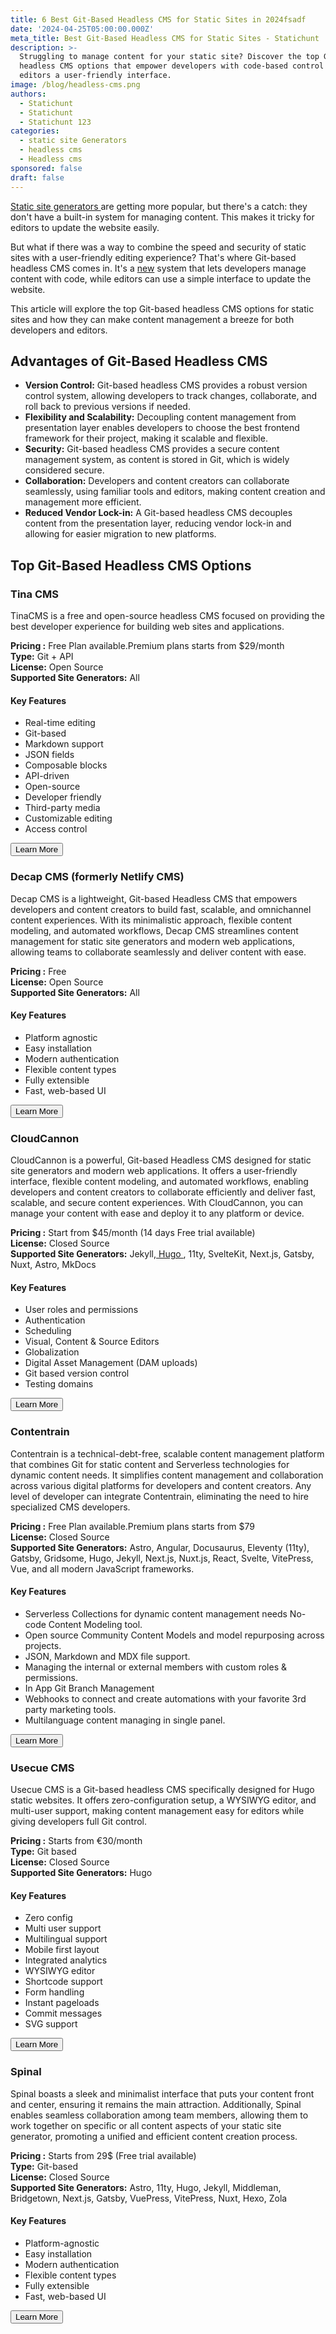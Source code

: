 ```yaml
---
title: 6 Best Git-Based Headless CMS for Static Sites in 2024fsadf
date: '2024-04-25T05:00:00.000Z'
meta_title: Best Git-Based Headless CMS for Static Sites - Statichunt
description: >-
  Struggling to manage content for your static site? Discover the top Git-based
  headless CMS options that empower developers with code-based control and give
  editors a user-friendly interface.
image: /blog/headless-cms.png
authors:
  - Statichunt
  - Statichunt
  - Statichunt 123
categories:
  - static site Generators
  - headless cms
  - Headless cms
sponsored: false
draft: false
---
```

<a href="/blog/static-site-generators" target="_blank"> Static site generators </a> are getting more popular, but there's a catch: they don't have a built-in system for managing content. This makes it tricky for editors to update the website easily.

But what if there was a way to combine the speed and security of static sites with a user-friendly editing experience? That's where Git-based headless CMS comes in. It's a [new](https://google.com "Google") system that lets developers manage content with code, while editors can use a simple interface to update the website.

This article will explore the top Git-based headless CMS options for static sites and how they can make content management a breeze for both developers and editors.

## Advantages of Git-Based Headless CMS

* **Version Control:** Git-based headless CMS provides a robust version control system, allowing developers to track changes, collaborate, and roll back to previous versions if needed.
* **Flexibility and Scalability:** Decoupling content management from presentation layer enables developers to choose the best frontend framework for their project, making it scalable and flexible.
* **Security:** Git-based headless CMS provides a secure content management system, as content is stored in Git, which is widely considered secure.
* **Collaboration:** Developers and content creators can collaborate seamlessly, using familiar tools and editors, making content creation and management more efficient.
* **Reduced Vendor Lock-in:** A Git-based headless CMS decouples content from the presentation layer, reducing vendor lock-in and allowing for easier migration to new platforms.

## Top Git-Based Headless CMS Options

### Tina CMS

TinaCMS is a free and open-source headless CMS focused on providing the best developer experience for building web sites and applications.

<Mockup src="/blog/tina-cms.png" alt="Tina headless cms" />

**Pricing :** Free Plan available.Premium plans starts from $29/month <br />
**Type:**
Git + API <br />
**License:**
Open Source <br />
**Supported Site Generators:**
All <br />

#### Key Features

* Real-time editing
* Git-based
* Markdown support
* JSON fields
* Composable blocks
* API-driven
* Open-source
* Developer friendly
* Third-party media
* Customizable editing
* Access control

<Button href="https://tina.io/">Learn More </Button>

### Decap CMS (formerly Netlify CMS)

Decap CMS is a lightweight, Git-based Headless CMS that empowers developers and content creators to build fast, scalable, and omnichannel content experiences. With its minimalistic approach, flexible content modeling, and automated workflows, Decap CMS streamlines content management for static site generators and modern web applications, allowing teams to collaborate seamlessly and deliver content with ease.

<Mockup src="/blog/decap-cms.png" alt="Decap headless cms" />

**Pricing :** Free <br />
**License:** Open Source <br />
**Supported Site Generators:** All

#### Key Features

* Platform agnostic
* Easy installation
* Modern authentication
* Flexible content types
* Fully extensible
* Fast, web-based UI

<Button href="https://decapcms.org/">Learn More </Button>

### CloudCannon

CloudCannon is a powerful, Git-based Headless CMS designed for static site generators and modern web applications. It offers a user-friendly interface, flexible content modeling, and automated workflows, enabling developers and content creators to collaborate efficiently and deliver fast, scalable, and secure content experiences. With CloudCannon, you can manage your content with ease and deploy it to any platform or device.

<Mockup src="/blog/cloudcannon-cms.png" alt="Cloudcannon headless cms" />

**Pricing :** Start from $45/month (14 days Free trial available)<br />
**License:**  Closed Source <br />
**Supported Site Generators:** Jekyll,<a href="https://gethugothemes.com/benefits-of-hugo" target="_blank"> Hugo </a>, 11ty, SvelteKit, Next.js, Gatsby, Nuxt, Astro, MkDocs

#### Key Features

* User roles and permissions
* Authentication
* Scheduling
* Visual, Content & Source Editors
* Globalization
* Digital Asset Management (DAM uploads)
* Git based version control
* Testing domains

<Button href="https://cloudcannon.com/">Learn More </Button>

### Contentrain

Contentrain is a technical-debt-free, scalable content management platform that combines Git for static content and Serverless technologies for dynamic content needs. It simplifies content management and collaboration across various digital platforms for developers and content creators. Any level of developer can integrate Contentrain, eliminating the need to hire specialized CMS developers.

<Mockup src="/blog/contentrain-cms.png" alt="Contentrain headless cms" />

**Pricing :** Free Plan available.Premium plans starts from $79 <br />
**License:** Closed Source <br />
**Supported Site Generators:** Astro, Angular, Docusaurus, Eleventy (11ty), Gatsby, Gridsome, Hugo, Jekyll, Next.js, Nuxt.js, React, Svelte, VitePress, Vue, and all modern JavaScript frameworks.

#### Key Features

* Serverless Collections for dynamic content management needs
  No-code Content Modeling tool.
* Open source Community Content Models and model repurposing across projects.
* JSON, Markdown and MDX file support.
* Managing the internal or external members with custom roles & permissions.
* In App Git Branch Management
* Webhooks to connect and create automations with your favorite 3rd party marketing tools.
* Multilanguage content managing in single panel.

<Button href="https://contentrain.io/">Learn More </Button>

### Usecue CMS

Usecue CMS is a Git-based headless CMS specifically designed for Hugo static websites. It offers zero-configuration setup, a WYSIWYG editor, and multi-user support, making content management easy for editors while giving developers full Git control.

<Mockup src="/blog/usecue-cms.png" alt="Usecue headless cms" />

**Pricing :** Starts from €30/month <br />
**Type:** Git based <br />
**License:** Closed Source <br />
**Supported Site Generators:** Hugo

#### Key Features

* Zero config
* Multi user support
* Multilingual support
* Mobile first layout
* Integrated analytics
* WYSIWYG editor
* Shortcode support
* Form handling
* Instant pageloads
* Commit messages
* SVG support

<Button href="https://cms.usecue.com/">Learn More </Button>

### Spinal

Spinal boasts a sleek and minimalist interface that puts your content front and center, ensuring it remains the main attraction. Additionally, Spinal enables seamless collaboration among team members, allowing them to work together on specific or all content aspects of your static site generator, promoting a unified and efficient content creation process.

<Mockup src="/blog/spinal-cms.png" alt="Spinal headless cms" />

**Pricing :** Starts from 29$ (Free trial available) <br />
**Type:** Git-based <br />
**License:** Closed Source <br />
**Supported Site Generators:** Astro, 11ty, Hugo, Jekyll, Middleman, Bridgetown, Next.js, Gatsby, VuePress, VitePress, Nuxt, Hexo, Zola

#### Key Features

* Platform-agnostic
* Easy installation
* Modern authentication
* Flexible content types
* Fully extensible
* Fast, web-based UI

<Button href="https://spinalcms.com/">Learn More </Button>
